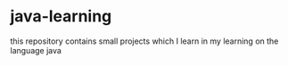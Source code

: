 # java-learning
this repository contains small projects which I learn in my learning on the language java
